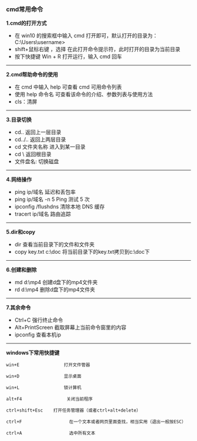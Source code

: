 ### cmd常用命令

 **1.cmd的打开方式**  
+ 在 win10 的搜索框中输入 cmd 打开即可，默认打开的目录为：C:\Users\username>
+ shift+鼠标右键 ，选择 在此打开命令提示符，此时打开的目录为当前目录
+ 按下快捷键 Win + R 打开运行，输入 cmd 回车
---
**2.cmd帮助命令的使用**
+ 在 cmd 中输入 help 可查看 cmd 可用命令列表
+ 使用 help 命令名 可查看该命令的介绍、参数列表与使用方法
+ cls：清屏
---
**3.目录切换**
+ cd..               返回上一层目录
+ cd../..            返回上两层目录
+ cd 文件夹名称       进入到某一目录
+ cd \               返回根目录
+ 文件盘名:           切换磁盘
---
**4.网络操作**
+ ping ip/域名          延迟和丢包率
+ ping ip/域名 -n 5     Ping 测试 5 次
+ ipconfig /flushdns    清除本地 DNS 缓存
+ tracert ip/域名       路由追踪
---
**5.dir和copy**
+ dir                   查看当前目录下的文件和文件夹
+ copy key.txt c:\doc   将当前目录下的key.txt拷贝到c:\doc下
---
**6.创建和删除**
+ md d:\mp4          创建d盘下的mp4文件夹
+ rd d:\mp4          删除d盘下的mp4文件夹
---
**7.其余命令**
+ Ctrl+C             强行终止命令
+ Alt+PrintScreen    截取屏幕上当前命令窗里的内容
+ ipconfig           查看本机ip
---
**windows下常用快捷键**

```
win+E                 打开文件管器

win+D                 显示桌面

win+L                 锁计算机

alt+F4                 关闭当前程序

ctrl+shift+Esc    打开任务管理器（或者ctrl+alt+delete）

ctrl+F                  在一个文本或者网页里面查找，相当实用（退出一般按ESC）

ctrl+A                  选中所有文本
